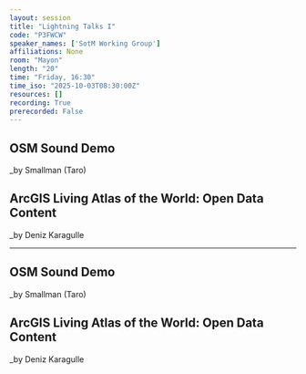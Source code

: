 ```yaml
---
layout: session
title: "Lightning Talks I"
code: "P3FWCW"
speaker_names: ['SotM Working Group']
affiliations: None
room: "Mayon"
length: "20"
time: "Friday, 16:30"
time_iso: "2025-10-03T08:30:00Z"
resources: []
recording: True
prerecorded: False
---
```


## OSM Sound Demo
_by Smallman (Taro)

## ArcGIS Living Atlas of the World: Open Data Content
_by Deniz Karagulle

<hr>

## OSM Sound Demo
_by Smallman (Taro)

## ArcGIS Living Atlas of the World: Open Data Content
_by Deniz Karagulle

